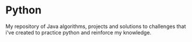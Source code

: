 # Python
My repository of Java algorithms, projects and solutions to challenges that i've created to practice python 
and reinforce my knowledge. 

